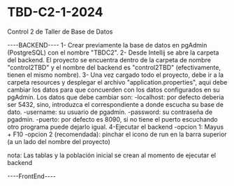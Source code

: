# TBD-C2-1-2024
Control 2 de Taller de Base de Datos

----BACKEND----
1- Crear previamente la base de datos en pgAdmin (PostgreSQL) con el nombre "TBDC2".
2- Desde Intellij se abre la carpeta del backend. El proyecto se encuentra dentro de la carpeta de nombre "control2TBD" y el nombre del backend es "control2TBD" (efectivamente, tienen el mismo nombre).
3- Una vez cargado todo el proyecto, debe ir a la carpeta resources y desplegar el archivo "application.properties", aqui debe cambiar los datos para que concuerden con los datos configurados en su pgAdmin.
Los datos que debe cambiar son:
-localhost: por defecto deberia ser 5432, sino, introduzca el correspondiente a donde escucha su base de dato.
-username: su usuario de pgadmin.
-password: su contraseña de pgadmin.
-puerto: por defecto es 8090, si no tiene el puerto escuchando otro programa puede dejarlo igual.
4-Ejecutar el backend
-opcion 1: Mayus + F10
-opcion 2 (recomendada): pinchar el icono de run en la barra superior (a un lado del nombre del proyecto)

nota: Las tablas y la población inicial se crean al momento de ejecutar el backend

----FrontEnd----
